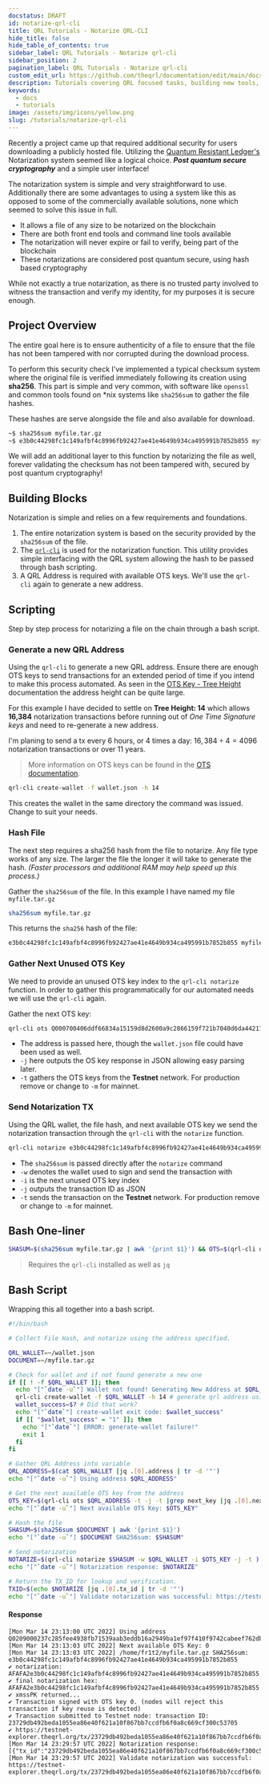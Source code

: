 ```yaml
---
docstatus: DRAFT
id: notarize-qrl-cli
title: QRL Tutorials - Notarize QRL-CLI
hide_title: false
hide_table_of_contents: true
sidebar_label: QRL Tutorials - Notarize qrl-cli
sidebar_position: 2
pagination_label: QRL Tutorials - Notarize qrl-cli
custom_edit_url: https://github.com/theqrl/documentation/edit/main/docs/Tutorials/notarize-qrl-cli.md
description: Tutorials covering QRL focused tasks, building new tools, connecting advanced topics.
keywords:
  - docs
  - tutorials
image: /assets/img/icons/yellow.png
slug: /tutorials/notarize-qrl-cli
---
```


Recently a project came up that required additional security for users downloading a publicly hosted file. Utilizing the [Quantum Resistant Ledger's](https://theqrl.org) Notarization system seemed like a logical choice. *__Post quantum secure cryptography__* and a simple user interface!

The notarization system is simple and very straightforward to use. Additionally there are some advantages to using a system like this as opposed to some of the commercially available solutions, none which seemed to solve this issue in full. 


- It allows a file of any size to be notarized on the blockchain
- There are both front end tools and command line tools available
- The notarization will never expire or fail to verify, being part of the blockchain
- These notarizations are considered post quantum secure, using hash based cryptography


While not exactly a true notarization, as there is no trusted party involved to witness the transaction and verify my identity, for my purposes it is secure enough.

## Project Overview

The entire goal here is to ensure authenticity of a file to ensure that the file has not been tampered with nor corrupted during the download process.

To perform this security check I've implemented a typical checksum system where the original file is verified immediately following its creation using **sha256**. This part is simple and very common, with software like `openssl` and common tools found on \*nix systems like `sha256sum` to gather the file hashes. 

These hashes are serve alongside the file and also available for download. 

```bash
~$ sha256sum myfile.tar.gz
~$ e3b0c44298fc1c149afbf4c8996fb92427ae41e4649b934ca495991b7852b855 myfile.tar.gz
```

We will add an additional layer to this function by notarizing the file as well, forever validating the checksum has not been tampered with, secured by post quantum cryptography!

## Building Blocks

Notarization is simple and relies on a few requirements and foundations. 

1. The entire notarization system is based on the security provided by the `sha256sum` of the file.
2. The [`qrl-cli`](/use/node/node-cli/overview) is used for the notarization function. This utility provides simple interfacing with the QRL system allowing the hash to be passed through bash scripting.
3. A QRL Address is required with available OTS keys. We'll use the `qrl-cli` again to generate a new address.

## Scripting

Step by step process for notarizing a file on the chain through a bash script.

### Generate a new QRL Address

Using the `qrl-cli` to generate a new QRL address. Ensure there are enough OTS keys to send transactions for an extended period of time if you intend to make this process automated. As seen in the [OTS Key - Tree Height](/build/fundamentals/ots-keys#tree-height) documentation the address height can be quite large. 

For this example I have decided to settle on **Tree Height: 14** which allows **16,384** notarization transactions before running out of *One Time Signature keys* and need to re-generate a new address. 

I'm planing to send a tx every 6 hours, or 4 times a day: $16,384 \div 4=4096$ notarization transactions or over 11 years.

> More information on OTS keys can be found in the [OTS documentation](/build/fundamentals/ots-keys).

```bash
qrl-cli create-wallet -f wallet.json -h 14
```
This creates the wallet in the same directory the command was issued. Change to suit your needs.

### Hash File 

The next step requires a sha256 hash from the file to notarize. Any file type works of any size. The larger the file the longer it will take to generate the hash. *(Faster processors and additional RAM may help speed up this process.)*

Gather the `sha256sum` of the file. In this example I have named my file `myfile.tar.gz`

```bash
sha256sum myfile.tar.gz
```

This returns the `sha256` hash of the file:

```bash
e3b0c44298fc1c149afbf4c8996fb92427ae41e4649b934ca495991b7852b855 myfile.tar.gz
```

### Gather Next Unused OTS Key

We need to provide an unused OTS key index to the `qrl-cli notarize` function. In order to gather this programmatically for our automated needs we will use the `qrl-cli` again.

Gather the next OTS key:

```bash
qrl-cli ots Q000700406ddf66834a15159d8d2600a9c2866159f721b7040d6da442171b6eda316bea879808ee -j -t
```

- The address is passed here, though the `wallet.json` file could have been used as well.
- `-j` here outputs the OS key response in JSON allowing easy parsing later.
- `-t` gathers the OTS keys from the **Testnet** network. For production remove or change to `-m` for mainnet.

### Send Notarization TX

Using the QRL wallet, the file hash, and next available OTS key we send the notarization transaction through the `qrl-cli` with the `notarize` function. 

```bash
qrl-cli notarize e3b0c44298fc1c149afbf4c8996fb92427ae41e4649b934ca495991b7852b855 -M -w wallet.json -i 0 -j -t
```

- The `sha256sum` is passed directly after the `notarize` command
- `-w` denotes the wallet used to sign and send the transaction with
- `-i` is the next unused OTS key index
- `-j` outputs the transaction ID as JSON
- `-t` sends the transaction on the **Testnet** network. For production remove or change to `-m` for mainnet.

## Bash One-liner

```bash
SHASUM=$(sha256sum myfile.tar.gz | awk '{print $1}') && OTS=$(qrl-cli ots ~/wallet.json -j -t |jq .[0].next_key) && qrl-cli notarize $SHASUM -i $OTS -w ~/wallet.json -t
```

> Requires the `qrl-cli` installed as well as `jq`

## Bash Script

Wrapping this all together into a bash script.

```bash
#!/bin/bash

# Collect File Hash, and notarize using the address specified.

QRL_WALLET=~/wallet.json
DOCUMENT=~/myfile.tar.gz

# Check for wallet and if not found generate a new one
if [[ ! -f $QRL_WALLET ]]; then
  echo "["`date -u`"] Wallet not found! Generating New Address at $QRL_WALLET"
  qrl-cli create-wallet -f $QRL_WALLET -h 14 # generate qrl address using the qrl-cli, tree height 14
  wallet_success=$? # Did that work?
  echo "["`date`"] create-wallet exit code: $wallet_success"
  if [[ "$wallet_success" = "1" ]]; then
    echo "["`date`"] ERROR: generate-wallet failure!"
    exit 1
  fi
fi

# Gather QRL Address into variable
QRL_ADDRESS=$(cat $QRL_WALLET |jq .[0].address | tr -d '"')
echo "["`date -u`"] Using address $QRL_ADDRESS"

# Get the next available OTS key from the address
OTS_KEY=$(qrl-cli ots $QRL_ADDRESS -t -j -t |grep next_key |jq .[0].next_key)
echo "["`date -u`"] Next available OTS Key: $OTS_KEY"

# Hash the file
SHASUM=$(sha256sum $DOCUMENT | awk '{print $1}')
echo "["`date -u`"] $DOCUMENT SHA256sum: $SHASUM"

# Send notarization
NOTARIZE=$(qrl-cli notarize $SHASUM -w $QRL_WALLET -i $OTS_KEY -j -t )
echo "["`date -u`"] Notarization response: $NOTARIZE"

# Return the TX_ID for lookup and verification.
TXID=$(echo $NOTARIZE |jq .[0].tx_id | tr -d '"')
echo "["`date -u`"] Validate notarization was successful: https://testnet-explorer.theqrl.org/tx/$TXID"
```

#### Response

```
[Mon Mar 14 23:13:00 UTC 2022] Using address Q0209000237c285fee4938fb71539aab3eddb16a2949ba1ef97f410f9742cabeef762db30ddd180
[Mon Mar 14 23:13:03 UTC 2022] Next available OTS Key: 0
[Mon Mar 14 23:13:03 UTC 2022] /home/fr1t2/myfile.tar.gz SHA256sum: e3b0c44298fc1c149afbf4c8996fb92427ae41e4649b934ca495991b7852b855
✔ notarization: AFAFA2e3b0c44298fc1c149afbf4c8996fb92427ae41e4649b934ca495991b7852b855
✔ final notarization hex: AFAFA2e3b0c44298fc1c149afbf4c8996fb92427ae41e4649b934ca495991b7852b855
✔ xmssPK returned...
✔ Transaction signed with OTS key 0. (nodes will reject this transaction if key reuse is detected)
✔ Transaction submitted to Testnet node: transaction ID: 23729db492beda1055ea86e40f621a10f867bb7ccdfb6f0a8c669cf300c53705
✔ https://testnet-explorer.theqrl.org/tx/23729db492beda1055ea86e40f621a10f867bb7ccdfb6f0a8c669cf300c53705
[Mon Mar 14 23:29:57 UTC 2022] Notarization response: [{"tx_id":"23729db492beda1055ea86e40f621a10f867bb7ccdfb6f0a8c669cf300c53705"}]
[Mon Mar 14 23:29:57 UTC 2022] Validate notarization was successful: https://testnet-explorer.theqrl.org/tx/23729db492beda1055ea86e40f621a10f867bb7ccdfb6f0a8c669cf300c53705
```